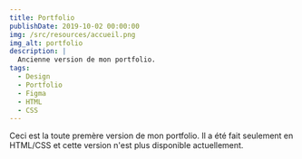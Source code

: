```yaml
---
title: Portfolio
publishDate: 2019-10-02 00:00:00
img: /src/resources/accueil.png
img_alt: portfolio
description: |
  Ancienne version de mon portfolio.
tags:
  - Design
  - Portfolio
  - Figma
  - HTML
  - CSS
---
```


Ceci est la toute premère version de mon portfolio. Il a été fait seulement en HTML/CSS et cette version n'est plus disponible actuellement.